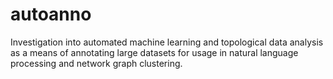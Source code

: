 # autoanno
Investigation into automated machine learning and topological data analysis as a means of annotating large datasets for usage in natural language processing and network graph clustering. 
